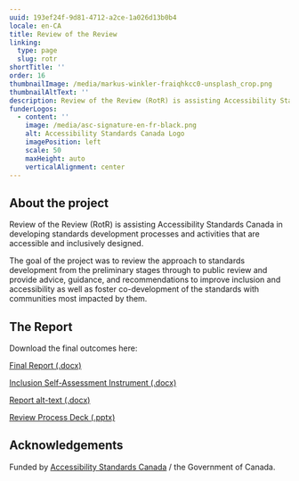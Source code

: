 ```yaml
---
uuid: 193ef24f-9d81-4712-a2ce-1a026d13b0b4
locale: en-CA
title: Review of the Review
linking:
  type: page
  slug: rotr
shortTitle: ''
order: 16
thumbnailImage: /media/markus-winkler-fraiqhkcc0-unsplash_crop.png
thumbnailAltText: ''
description: Review of the Review (RotR) is assisting Accessibility Standards Canada in developing standards development processes and activities that are accessible and inclusively designed.
funderLogos:
  - content: ''
    image: /media/asc-signature-en-fr-black.png
    alt: Accessibility Standards Canada Logo
    imagePosition: left
    scale: 50
    maxHeight: auto
    verticalAlignment: center
---
```

## About the project

Review of the Review (RotR) is assisting Accessibility Standards Canada in developing standards development processes and activities that are accessible and inclusively designed.

The goal of the project was to review the approach to standards development from the preliminary stages through to public review and provide advice, guidance, and recommendations to improve inclusion and accessibility as well as foster co-development of the standards with communities most impacted by them.

## The Report

Download the final outcomes here:

[Final Report (.docx)](/media/a-review-of-the-standards-development-process-final.docx)

[Inclusion Self-Assessment Instrument (.docx)](/media/inclusion-self-assessment-instrument.docx)

[Report alt-text (.docx)](/media/report-alt-text.docx)

[Review Process Deck (.pptx)](/media/reviewprocessdeck.pptx)

## Acknowledgements

Funded by [Accessibility Standards Canada](https://accessible.canada.ca/) / the Government of Canada.
